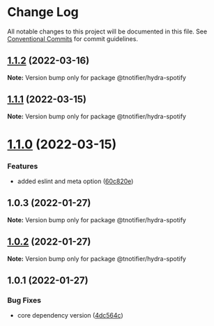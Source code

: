 # Change Log

All notable changes to this project will be documented in this file.
See [Conventional Commits](https://conventionalcommits.org) for commit guidelines.

## [1.1.2](https://github.com/tnotifier/hydra/compare/@tnotifier/hydra-spotify@1.1.1...@tnotifier/hydra-spotify@1.1.2) (2022-03-16)

**Note:** Version bump only for package @tnotifier/hydra-spotify





## [1.1.1](https://github.com/tnotifier/hydra/compare/@tnotifier/hydra-spotify@1.1.0...@tnotifier/hydra-spotify@1.1.1) (2022-03-15)

**Note:** Version bump only for package @tnotifier/hydra-spotify





# [1.1.0](https://github.com/tnotifier/hydra/compare/@tnotifier/hydra-spotify@1.0.3...@tnotifier/hydra-spotify@1.1.0) (2022-03-15)


### Features

* added eslint and meta option ([60c820e](https://github.com/tnotifier/hydra/commit/60c820e6c53250cdf3d35925a269e2142e2e89cf))





## 1.0.3 (2022-01-27)

**Note:** Version bump only for package @tnotifier/hydra-spotify





## [1.0.2](https://github.com/tnotifier/hydra/compare/@tnotifier/hydra-spotify@1.0.1...@tnotifier/hydra-spotify@1.0.2) (2022-01-27)

**Note:** Version bump only for package @tnotifier/hydra-spotify





## 1.0.1 (2022-01-27)


### Bug Fixes

* core dependency version ([4dc564c](https://github.com/tnotifier/hydra/commit/4dc564cbff42c3780f0b32d1867a7dce97b27a28))
